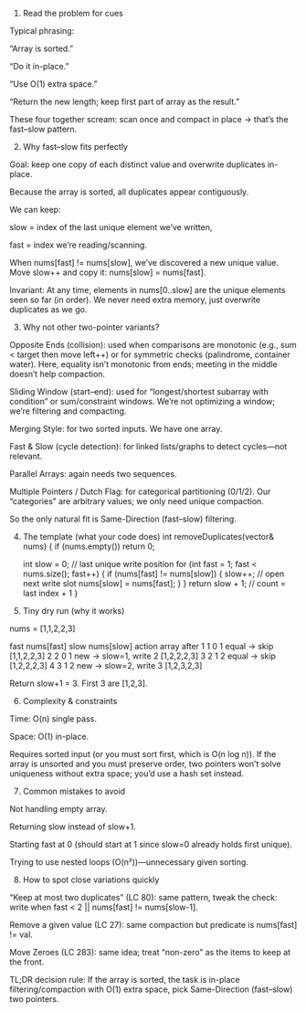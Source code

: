 1) Read the problem for cues

Typical phrasing:

“Array is sorted.”

“Do it in-place.”

“Use O(1) extra space.”

“Return the new length; keep first part of array as the result.”

These four together scream: scan once and compact in place → that’s the fast–slow pattern.

2) Why fast–slow fits perfectly

Goal: keep one copy of each distinct value and overwrite duplicates in-place.

Because the array is sorted, all duplicates appear contiguously.

We can keep:

slow = index of the last unique element we’ve written,

fast = index we’re reading/scanning.

When nums[fast] != nums[slow], we’ve discovered a new unique value. Move slow++ and copy it: nums[slow] = nums[fast].

Invariant:
At any time, elements in nums[0..slow] are the unique elements seen so far (in order).
We never need extra memory, just overwrite duplicates as we go.

3) Why not other two-pointer variants?

Opposite Ends (collision): used when comparisons are monotonic (e.g., sum < target then move left++) or for symmetric checks (palindrome, container water). Here, equality isn’t monotonic from ends; meeting in the middle doesn’t help compaction.

Sliding Window (start–end): used for “longest/shortest subarray with condition” or sum/constraint windows. We’re not optimizing a window; we’re filtering and compacting.

Merging Style: for two sorted inputs. We have one array.

Fast & Slow (cycle detection): for linked lists/graphs to detect cycles—not relevant.

Parallel Arrays: again needs two sequences.

Multiple Pointers / Dutch Flag: for categorical partitioning (0/1/2). Our “categories” are arbitrary values; we only need unique compaction.

So the only natural fit is Same-Direction (fast–slow) filtering.

4) The template (what your code does)
int removeDuplicates(vector<int>& nums) {
    if (nums.empty()) return 0;

    int slow = 0;                  // last unique write position
    for (int fast = 1; fast < nums.size(); fast++) {
        if (nums[fast] != nums[slow]) {
            slow++;                // open next write slot
            nums[slow] = nums[fast];
        }
    }
    return slow + 1;               // count = last index + 1
}

5) Tiny dry run (why it works)

nums = [1,1,2,2,3]

fast	nums[fast]	slow	nums[slow]	action	array after
1	1	0	1	equal → skip	[1,1,2,2,3]
2	2	0	1	new → slow=1, write 2	[1,2,2,2,3]
3	2	1	2	equal → skip	[1,2,2,2,3]
4	3	1	2	new → slow=2, write 3	[1,2,3,2,3]

Return slow+1 = 3. First 3 are [1,2,3].

6) Complexity & constraints

Time: O(n) single pass.

Space: O(1) in-place.

Requires sorted input (or you must sort first, which is O(n log n)).
If the array is unsorted and you must preserve order, two pointers won’t solve uniqueness without extra space; you’d use a hash set instead.

7) Common mistakes to avoid

Not handling empty array.

Returning slow instead of slow+1.

Starting fast at 0 (should start at 1 since slow=0 already holds first unique).

Trying to use nested loops (O(n²))—unnecessary given sorting.

8) How to spot close variations quickly

“Keep at most two duplicates” (LC 80): same pattern, tweak the check: write when fast < 2 || nums[fast] != nums[slow-1].

Remove a given value (LC 27): same compaction but predicate is nums[fast] != val.

Move Zeroes (LC 283): same idea; treat “non-zero” as the items to keep at the front.

TL;DR decision rule:
If the array is sorted, the task is in-place filtering/compaction with O(1) extra space, pick Same-Direction (fast–slow) two pointers.